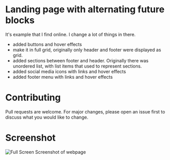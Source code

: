 # Landing page with alternating future blocks

It's example that I find online. I change a lot of things in there. 
+ added buttons and hover effects
+ make it in full grid, originally only header and footer were displayed as grid. 
+ added sections between footer and header. Originally there was unordered list, with list items that used to represent sections. 
+ added social media icons with links and hover effects
+ added footer menu with links and hover effects

# Contributing

Pull requests are welcome. For major changes, please open an issue first to discuss what you would like to change.

# Screenshot 

![Full Screen Screenshot of webpage](https://imgur.com/hPVHUW4)